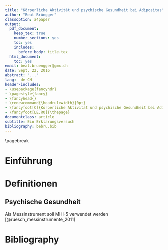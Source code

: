 ```yaml
---
title: "Körperliche Aktivität und psychische Gesundheit bei Adipositas"
author: "Beat Brüngger"
classoption: a4paper
output:
  pdf_document:
    keep_tex: true
    number_sections: yes
    toc: yes
    includes:
      before_body: title.tex
  html_document:
    toc: yes
email: beat.bruengger@gmx.ch
date: Sept. 22, 2016
abstract: "..."
lang:  de-CH
header-includes:
- \usepackage{fancyhdr}
- \pagestyle{fancy}
- \fancyhead{}
- \renewcommand{\headrulewidth}{0pt}
- \fancyfoot[C]{Körperliche Aktivität und psychische Gesundheit bei Adipositas}
- \fancyfoot[LE,RO]{\thepage}
documentclass: article
subtitle: Ein Erklärungsversuch
bibliography: bebru.bib
---
```


\pagebreak

# Einführung

# Definitionen

## Psychische Gesundheit

Als Messinstrument soll MHI-5 verwendet werden [@ruesch_messinstrumente_2011]

# Bibliography
